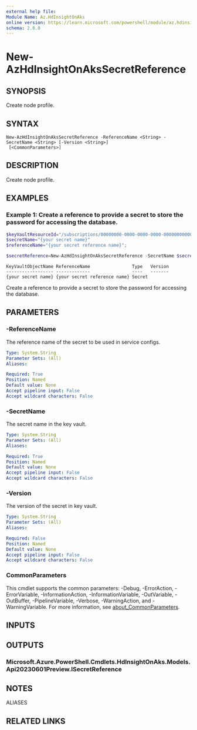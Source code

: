 ```yaml
---
external help file:
Module Name: Az.HdInsightOnAks
online version: https://learn.microsoft.com/powershell/module/az.hdinsightonaks/new-azhdinsightonakssecretreference
schema: 2.0.0
---
```


# New-AzHdInsightOnAksSecretReference

## SYNOPSIS
Create node profile.

## SYNTAX

```
New-AzHdInsightOnAksSecretReference -ReferenceName <String> -SecretName <String> [-Version <String>]
 [<CommonParameters>]
```

## DESCRIPTION
Create node profile.

## EXAMPLES

### Example 1: Create a reference to provide a secret to store the password for accessing the database.
```powershell
$keyVaultResourceId="/subscriptions/00000000-0000-0000-0000-000000000000/resourceGroups/{your resource group name}/providers/Microsoft.KeyVault/vaults/{your vault name}";
$secretName="{your secret name}"
$referenceName="{your secret reference name}";

$secretReference=New-AzHdInsightOnAksSecretReference -SecretName $secretName -ReferenceName $referenceName
```

```output
KeyVaultObjectName ReferenceName                Type   Version
------------------ -------------                ----   -------
{your secret name} {your secret reference name} Secret
```

Create a reference to provide a secret to store the password for accessing the database.

## PARAMETERS

### -ReferenceName
The reference name of the secret to be used in service configs.

```yaml
Type: System.String
Parameter Sets: (All)
Aliases:

Required: True
Position: Named
Default value: None
Accept pipeline input: False
Accept wildcard characters: False
```

### -SecretName
The secret name in the key vault.

```yaml
Type: System.String
Parameter Sets: (All)
Aliases:

Required: True
Position: Named
Default value: None
Accept pipeline input: False
Accept wildcard characters: False
```

### -Version
The version of the secret in key vault.

```yaml
Type: System.String
Parameter Sets: (All)
Aliases:

Required: False
Position: Named
Default value: None
Accept pipeline input: False
Accept wildcard characters: False
```

### CommonParameters
This cmdlet supports the common parameters: -Debug, -ErrorAction, -ErrorVariable, -InformationAction, -InformationVariable, -OutVariable, -OutBuffer, -PipelineVariable, -Verbose, -WarningAction, and -WarningVariable. For more information, see [about_CommonParameters](http://go.microsoft.com/fwlink/?LinkID=113216).

## INPUTS

## OUTPUTS

### Microsoft.Azure.PowerShell.Cmdlets.HdInsightOnAks.Models.Api20230601Preview.ISecretReference

## NOTES

ALIASES

## RELATED LINKS



